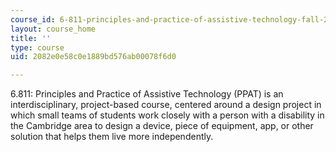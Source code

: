 ```yaml
---
course_id: 6-811-principles-and-practice-of-assistive-technology-fall-2014
layout: course_home
title: ''
type: course
uid: 2082e0e58c0e1889bd576ab00078f6d0

---
```

6.811: Principles and Practice of Assistive Technology (PPAT) is an interdisciplinary, project-based course, centered around a design project in which small teams of students work closely with a person with a disability in the Cambridge area to design a device, piece of equipment, app, or other solution that helps them live more independently.

